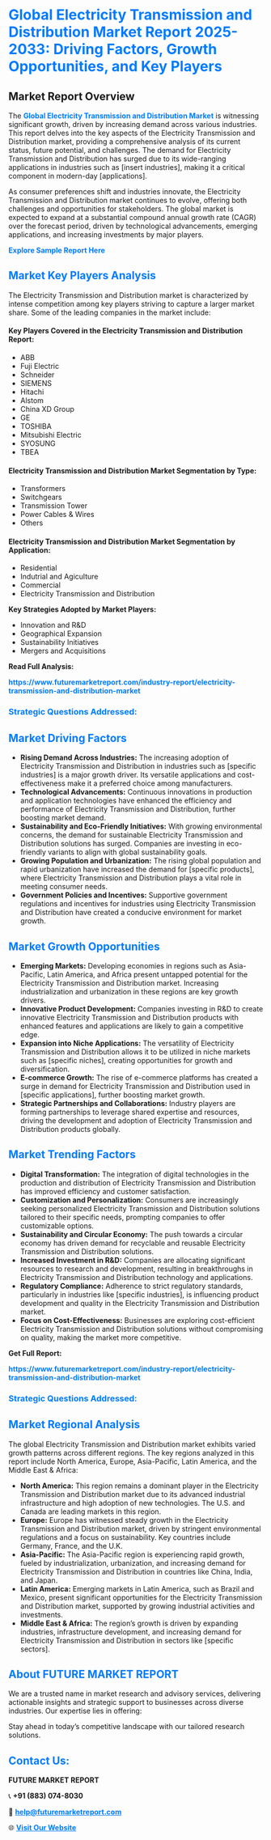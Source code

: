 <h1 style="color: #007BFF;">Global Electricity Transmission and Distribution Market Report 2025-2033: Driving Factors, Growth Opportunities, and Key Players</h1>

<section id="overview">
<h2>Market Report Overview</h2>
<p>The <a href="https://www.futuremarketreport.com/industry-report/electricity-transmission-and-distribution-market" style="color: #007BFF; text-decoration: none;"><strong>Global Electricity Transmission and Distribution Market</strong></a> is witnessing significant growth, driven by increasing demand across various industries. This report delves into the key aspects of the Electricity Transmission and Distribution market, providing a comprehensive analysis of its current status, future potential, and challenges. The demand for Electricity Transmission and Distribution has surged due to its wide-ranging applications in industries such as [insert industries], making it a critical component in modern-day [applications].</p>
<p>As consumer preferences shift and industries innovate, the Electricity Transmission and Distribution market continues to evolve, offering both challenges and opportunities for stakeholders. The global market is expected to expand at a substantial compound annual growth rate (CAGR) over the forecast period, driven by technological advancements, emerging applications, and increasing investments by major players.</p>
</section>

<section id="overview">
<p><a href="https://www.futuremarketreport.com/request-sample/reportId=111032" style="color: #007BFF; text-decoration: none;"><strong>Explore Sample Report Here</strong></a></p>
</section>

<section id="key-players">
<h2 style="color: #007BFF;">Market Key Players Analysis</h2>
<p>The Electricity Transmission and Distribution market is characterized by intense competition among key players striving to capture a larger market share. Some of the leading companies in the market include:</p>
<h4>Key Players Covered in the Electricity Transmission and Distribution Report:</h4>
<ul><li>ABB</li><li>Fuji Electric</li><li>Schneider</li><li>SIEMENS</li><li>Hitachi</li><li>Alstom</li><li>China XD Group</li><li>GE</li><li>TOSHIBA</li><li>Mitsubishi Electric</li><li>SYOSUNG</li><li>TBEA</li></ul>
<h4>Electricity Transmission and Distribution Market Segmentation by Type:</h4>
<ul><li>Transformers</li><li>Switchgears</li><li>Transmission Tower</li><li>Power Cables &amp; Wires</li><li>Others</li></ul>

<h4>Electricity Transmission and Distribution Market Segmentation by Application:</h4>
<ul><li>Residential</li><li>Indutrial and Agiculture</li><li>Commercial</li><li>Electricity Transmission and Distribution</li></ul>
<p><strong>Key Strategies Adopted by Market Players:</strong></p>
<ul>
<li>Innovation and R&D</li>
<li>Geographical Expansion</li>
<li>Sustainability Initiatives</li>
<li>Mergers and Acquisitions</li>
</ul>
</section>

<section>
<p><strong>Read Full Analysis: </strong></p><a href="https://www.futuremarketreport.com/industry-report/electricity-transmission-and-distribution-market" style="color: #007BFF; text-decoration: none;"><strong>https://www.futuremarketreport.com/industry-report/electricity-transmission-and-distribution-market</strong></a>
<h3 style="color: #007BFF;">Strategic Questions Addressed:</h3>
</section>

<section id="driving-factors">
<h2 style="color: #007BFF;">Market Driving Factors</h2>
<ul>
<li><strong>Rising Demand Across Industries:</strong> The increasing adoption of Electricity Transmission and Distribution in industries such as [specific industries] is a major growth driver. Its versatile applications and cost-effectiveness make it a preferred choice among manufacturers.</li>
<li><strong>Technological Advancements:</strong> Continuous innovations in production and application technologies have enhanced the efficiency and performance of Electricity Transmission and Distribution, further boosting market demand.</li>
<li><strong>Sustainability and Eco-Friendly Initiatives:</strong> With growing environmental concerns, the demand for sustainable Electricity Transmission and Distribution solutions has surged. Companies are investing in eco-friendly variants to align with global sustainability goals.</li>
<li><strong>Growing Population and Urbanization:</strong> The rising global population and rapid urbanization have increased the demand for [specific products], where Electricity Transmission and Distribution plays a vital role in meeting consumer needs.</li>
<li><strong>Government Policies and Incentives:</strong> Supportive government regulations and incentives for industries using Electricity Transmission and Distribution have created a conducive environment for market growth.</li>
</ul>
</section>

<section id="growth-opportunities">
<h2 style="color: #007BFF;">Market Growth Opportunities</h2>
<ul>
<li><strong>Emerging Markets:</strong> Developing economies in regions such as Asia-Pacific, Latin America, and Africa present untapped potential for the Electricity Transmission and Distribution market. Increasing industrialization and urbanization in these regions are key growth drivers.</li>
<li><strong>Innovative Product Development:</strong> Companies investing in R&D to create innovative Electricity Transmission and Distribution products with enhanced features and applications are likely to gain a competitive edge.</li>
<li><strong>Expansion into Niche Applications:</strong> The versatility of Electricity Transmission and Distribution allows it to be utilized in niche markets such as [specific niches], creating opportunities for growth and diversification.</li>
<li><strong>E-commerce Growth:</strong> The rise of e-commerce platforms has created a surge in demand for Electricity Transmission and Distribution used in [specific applications], further boosting market growth.</li>
<li><strong>Strategic Partnerships and Collaborations:</strong> Industry players are forming partnerships to leverage shared expertise and resources, driving the development and adoption of Electricity Transmission and Distribution products globally.</li>
</ul>
</section>

<section id="trending-factors">
<h2 style="color: #007BFF;">Market Trending Factors</h2>
<ul>
<li><strong>Digital Transformation:</strong> The integration of digital technologies in the production and distribution of Electricity Transmission and Distribution has improved efficiency and customer satisfaction.</li>
<li><strong>Customization and Personalization:</strong> Consumers are increasingly seeking personalized Electricity Transmission and Distribution solutions tailored to their specific needs, prompting companies to offer customizable options.</li>
<li><strong>Sustainability and Circular Economy:</strong> The push towards a circular economy has driven demand for recyclable and reusable Electricity Transmission and Distribution solutions.</li>
<li><strong>Increased Investment in R&D:</strong> Companies are allocating significant resources to research and development, resulting in breakthroughs in Electricity Transmission and Distribution technology and applications.</li>
<li><strong>Regulatory Compliance:</strong> Adherence to strict regulatory standards, particularly in industries like [specific industries], is influencing product development and quality in the Electricity Transmission and Distribution market.</li>
<li><strong>Focus on Cost-Effectiveness:</strong> Businesses are exploring cost-efficient Electricity Transmission and Distribution solutions without compromising on quality, making the market more competitive.</li>
</ul>
</section>

<section>
<p><strong>Get Full Report: </strong></p><a href="https://www.futuremarketreport.com/industry-report/electricity-transmission-and-distribution-market" style="color: #007BFF; text-decoration: none;"><strong>https://www.futuremarketreport.com/industry-report/electricity-transmission-and-distribution-market</strong></a>
<h3 style="color: #007BFF;">Strategic Questions Addressed:</h3>
</section>


<section id="regional-analysis">
<h2 style="color: #007BFF;">Market Regional Analysis</h2>
<p>The global Electricity Transmission and Distribution market exhibits varied growth patterns across different regions. The key regions analyzed in this report include North America, Europe, Asia-Pacific, Latin America, and the Middle East & Africa:</p>
<ul>
<li><strong>North America:</strong> This region remains a dominant player in the Electricity Transmission and Distribution market due to its advanced industrial infrastructure and high adoption of new technologies. The U.S. and Canada are leading markets in this region.</li>
<li><strong>Europe:</strong> Europe has witnessed steady growth in the Electricity Transmission and Distribution market, driven by stringent environmental regulations and a focus on sustainability. Key countries include Germany, France, and the U.K.</li>
<li><strong>Asia-Pacific:</strong> The Asia-Pacific region is experiencing rapid growth, fueled by industrialization, urbanization, and increasing demand for Electricity Transmission and Distribution in countries like China, India, and Japan.</li>
<li><strong>Latin America:</strong> Emerging markets in Latin America, such as Brazil and Mexico, present significant opportunities for the Electricity Transmission and Distribution market, supported by growing industrial activities and investments.</li>
<li><strong>Middle East & Africa:</strong> The region’s growth is driven by expanding industries, infrastructure development, and increasing demand for Electricity Transmission and Distribution in sectors like [specific sectors].</li>
</ul>
</section>

<footer>
<h2 style="color: #007BFF;">About FUTURE MARKET REPORT</h2>
<p>We are a trusted name in market research and advisory services, delivering actionable insights and strategic support to businesses across diverse industries. Our expertise lies in offering:</p>

<p>Stay ahead in today’s competitive landscape with our tailored research solutions.</p>

<h2 style="color: #007BFF;">Contact Us:</h2>
<p><strong>FUTURE MARKET REPORT</strong></p>
<p>📞 <strong>+91 (883) 074-8030</strong></p>
<p>📧 <strong><a href="mailto:help@futuremarketreport.com" style="color: #007BFF;">help@futuremarketreport.com</a></strong></p>
<p>🌐 <strong><a href="https://www.futuremarketreport.com/" style="color: #007BFF;">Visit Our Website</a></strong></p>
</footer>
